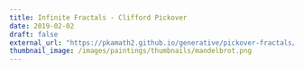 ```yaml
---
title: Infinite Fractals - Clifford Pickover
date: 2019-02-02
draft: false
external_url: "https://pkamath2.github.io/generative/pickover-fractals/index.html"
thumbnail_image: /images/paintings/thumbnails/mandelbrot.png
---
```



